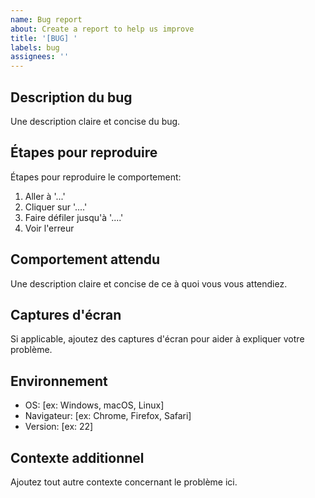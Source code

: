 ```yaml
---
name: Bug report
about: Create a report to help us improve
title: '[BUG] '
labels: bug
assignees: ''
---
```


## Description du bug
Une description claire et concise du bug.

## Étapes pour reproduire
Étapes pour reproduire le comportement:
1. Aller à '...'
2. Cliquer sur '....'
3. Faire défiler jusqu'à '....'
4. Voir l'erreur

## Comportement attendu
Une description claire et concise de ce à quoi vous vous attendiez.

## Captures d'écran
Si applicable, ajoutez des captures d'écran pour aider à expliquer votre problème.

## Environnement
 - OS: [ex: Windows, macOS, Linux]
 - Navigateur: [ex: Chrome, Firefox, Safari]
 - Version: [ex: 22]

## Contexte additionnel
Ajoutez tout autre contexte concernant le problème ici.
